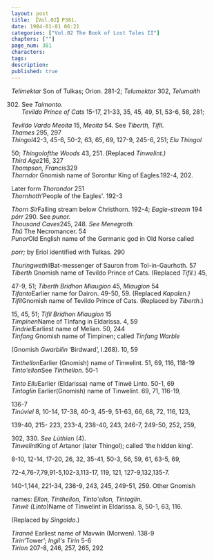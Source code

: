 ```yaml
---
layout: post
title: 【Vol.02】P381.
date: 1984-01-01 06:21
categories: ["Vol.02 The Book of Lost Tales II"]
chapters: [""]
page_num: 381
characters: 
tags: 
description: 
published: true
---
```


<p style="text-indent: 0;">
<I>Telimektar</I> Son of Tulkas; Orion. 281-2; <I>Telumektar</I> 302, <I>Telumaith</I>
</p>

302. See <I>Taimonto.<BR>Tevildo Prince of Cats</I> 15-17, 21-33, 35, 45, 49, 51, 53-6, 58, 281;

<I>Tevildo Vardo Meoita</I> 15, <I>Meoita</I> 54. See <I>Tiberth, Tifil.<BR>Thames</I> 295, 297<BR><I>Thingol</I>42-3, 45-6, 50-2, 63, 65, 69, 127-9, 245-6, 251; <I>Elu Thingol</I>

50; <I>Thingolofthe Woods</I> 43, 251. (Replaced <I>Tinwelint.)<BR>Third Age</I>216, 327<BR><I>Thompson, Francis</I>329<BR><I>Thorndor</I> Gnomish name of Sorontur King of Eagles.192-4, 202.

Later form <I>Thorondor</I> 251<BR><I>Thornhoth</I>‘People of the Eagles'. 192-3

<I>Thorn Sir</I>Falling stream below Christhorn. 192-4; <I>Eagle-stream</I> 194<BR><I>pórr</I> 290. See <I>punor.<BR>Thousand Caves</I>245, 248. <I>See Menegroth.<BR>Thû</I> The Necromancer. 54<BR><I>Punor</I>Old English name of the Germanic god in Old Norse called

<I>porr;</I> by Eriol identified with Tulkas. 290

<I>Thuringwethil</I>Bat-messenger of Sauron from Tol-in-Gaurhoth. 57<BR><I>Tiberth</I> Gnomish name of Tevildo Prince of Cats. (Replaced <I>Tifil.</I>) 45,

47-9, 51; <I>Tiberth Bridhon Miaugion</I> 45, <I>Miaugion</I> 54<BR><I>Tifanto</I>Earlier name for Dairon. 49-50, 59. (Replaced <I>Kapalen.)<BR>Tifil</I>Gnomish name of Tevildo Prince of Cats. (Replaced by <I>Tiberth.</I>)

15, 45, 51; <I>Tifil Bridhon Miaugion</I> 15<BR><I>Timpinen</I>Name of Tinfang in Eldarissa. 4, 59<BR><I>Tindriel</I>Earliest name of Melian. 50, 244<BR><I>Tinfang</I> Gnomish name of Timpinen; called <I>Tinfang Warble</I>

(Gnomish <I>Gwarbilin</I> ‘Birdward’, I.268). 10, 59

<I>Tinthellon</I>Earlier (Gnomish) name of Tinwelint. 51, 69, 116, 118-19<BR><I>Tinto'ellon</I>See <I>Tinthellon</I>. 50-1

<I>Tinto Ellu</I>Earlier (Eldarissa) name of Tinwë Linto. 50-1, 69<BR><I>Tintoglin</I> Earlier(Gnomish) name of Tinwelint. 69, 71, 116-19,

136-7<BR><I>Tinúviel</I> 8, 10-14, 17-38, 40-3, 45-9, 51-63, 66, 68, 72, 116, 123,

139-40, 215- 223, 233-4, 238-40, 243, 246-7, 249-50, 252, 259,

302, 330. <I>See Lúthien</I> (4).<BR><I>Tinwelint</I>King of Artanor (later Thingol); called ‘the hidden king’.

8-10, 12-14, 17-20, 26, 32, 35-41, 50-3, 56, 59, 61, 63-5, 69,

72-4,76-7,79,91-5,102-3,113-17, 119, 121, 127-9,132,135-7.

140-1,144, 221-34, 236-9, 243, 245, 249-51, 259. Other Gnomish

names: <I>Ellon, Tinthellon, Tinto'ellon, Tintoglin.<BR>Tinwë (Linto</I>)Name of Tinwelint in Eldarissa. 8, 50-1, 63, 116.

(Replaced by <I>Singoldo.</I>)

<I>Tirannë</I> Earliest name of Mavwin (Morwen). 138-9<BR><I>Tirin</I>‘Tower’; <I>Ingil's Tirin</I> 5-6<BR><I>Tirion</I> 207-8, 246, 257, 265, 292

